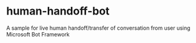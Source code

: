 # human-handoff-bot
A sample for live human handoff/transfer of conversation from user using Microsoft Bot Framework
